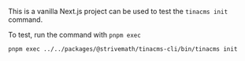 This is a vanilla Next.js project can be used to test the `tinacms init` command.

To test, run the command with `pnpm exec`

```sh
pnpm exec ../../packages/@strivemath/tinacms-cli/bin/tinacms init
```

